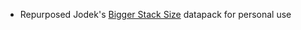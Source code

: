 * Repurposed Jodek's [Bigger Stack Size](https://modrinth.com/datapack/bigger-stack-size) datapack for personal use